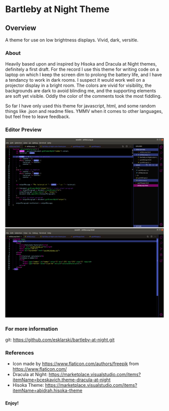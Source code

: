 # Bartleby at Night Theme

## Overview
A theme for use on low brightness displays. Vivid, dark, versitle.

### About
Heavily based upon and inspired by Hisoka and Dracula at Night themes, definitely a first draft. For the record I use this theme for writing code on a laptop on which I keep the screen dim to prolong the battery life, and I have a tendancy to work in dark rooms. I suspect it would work well on a projector display in a bright room. The colors are vivid for visibility, the backgrounds are dark to avoid blinding me, and the supporting elements are soft yet visible. Oddly the color of the comments took the most fiddling.

So far I have only used this theme for javascript, html, and some random things like .json and readme files. YMMV when it comes to other languages, but feel free to leave feedback.

### Editor Preview
![Preview of the editor 1](https://raw.githubusercontent.com/esklarski/bartleby-at-night/master/images/bartleby-at-night-screenshot-1.png)
![Preview of the editor 2](https://raw.githubusercontent.com/esklarski/bartleby-at-night/master/images/bartleby-at-night-screenshot-2.png)

### For more information
git: https://github.com/esklarski/bartleby-at-night.git

### References
- Icon made by https://www.flaticon.com/authors/freepik from https://www.flaticon.com/
- Dracula at Night: https://marketplace.visualstudio.com/items?itemName=bceskavich.theme-dracula-at-night
- Hisoka Theme: https://marketplace.visualstudio.com/items?itemName=abidrah.hisoka-theme

###
**Enjoy!**